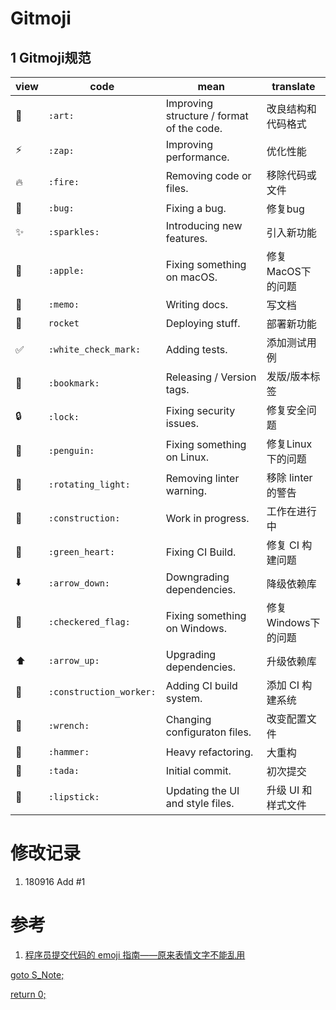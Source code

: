 # Gitmoji
## 1 Gitmoji规范
|view|code|mean|translate|
|---|---|---|---|
|:art:|`:art:`|Improving structure / format of the code.|改良结构和代码格式|
|:zap:|`:zap:`|Improving performance.|优化性能|
|:fire:|`:fire:`|Removing code or files.|移除代码或文件|
|:bug:|`:bug:`|Fixing a bug.|修复bug|
|:sparkles:|`:sparkles:`|Introducing new features.|引入新功能|
|:apple:|`:apple:`|Fixing something on macOS.|修复MacOS下的问题|
|:memo:|`:memo:`|Writing docs.|写文档|
|:rocket:|`rocket`|Deploying stuff.|部署新功能|
|:white_check_mark:|`:white_check_mark:`|Adding tests.|添加测试用例|
|:bookmark:|`:bookmark:`|Releasing / Version tags.|发版/版本标签|
|:lock:|`:lock:`|Fixing security issues.|修复安全问题|
|:penguin:|`:penguin:`|Fixing something on Linux.|修复Linux下的问题|
|:rotating_light:|`:rotating_light:`|Removing linter warning.|移除 linter 的警告|
|:construction:|`:construction:`|Work in progress.|工作在进行中|
|:green_heart:|`:green_heart:`|Fixing CI Build.|修复 CI 构建问题|
|:arrow_down:|`:arrow_down:`|Downgrading dependencies.|降级依赖库|
|:checkered_flag:|`:checkered_flag:`|Fixing something on Windows.|修复Windows下的问题|
|:arrow_up:|`:arrow_up:`|Upgrading dependencies.|升级依赖库|
|:construction_worker:|`:construction_worker:`|Adding CI build system.|添加 CI 构建系统|
|:wrench:|`:wrench:`|Changing configuraton files.|改变配置文件|
|:hammer:|`:hammer:`|Heavy refactoring.|大重构|
|:tada:|`:tada:`|Initial commit.|初次提交|
|:lipstick:|`:lipstick:`|Updating the UI and style files.|升级 UI 和样式文件|

# 修改记录
1. 180916 Add #1

# 参考
1. [程序员提交代码的 emoji 指南——原来表情文字不能乱用](https://www.h5jun.com/post/gitmoji.html)

[goto S_Note;](../README.md)

[return 0;](#gitmoji)
